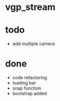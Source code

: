 # vgp_stream

# todo
- add multiple camera

# done
- code refactoring
- loading bar
- snap function
- bootstrap added
